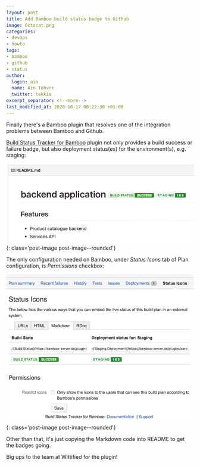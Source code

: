 ```yaml
---
layout: post
title: Add Bamboo build status badge to Github
image: Octocat.png
categories:
- devops
- howto
tags:
- bamboo
- github
- status
author:
  login: ain
  name: Ain Tohvri
  twitter: tekkie
excerpt_separator: <!--more-->
last_modified_at: 2020-10-17 00:22:30 +01:00
---
```

Finally there's a Bamboo plugin that resolves one of the integration problems between Bamboo and Github.<!--more-->

[Build Status Tracker for Bamboo](https://marketplace.atlassian.com/plugins/com.wittified.bamboo.embedded-build-status/server/overview) plugin not only provides a build success or failure badge, but also deployment status(es) for the environment(s), e.g. staging:

![Application build and deployment badges](/assets/backend-application-build-and-deployment-statuses-medium.png){: class='post-image post-image--rounded'}

The only configuration needed on Bamboo, under _Status Icons_ tab of Plan configuration, is _Permissions_ checkbox:

![Bamboo build status tracker configuration](/assets/bamboo-build-status-tracker-configuration-medium.png){: class='post-image post-image--rounded'}

Other than that, it's just copying the Markdown code into README to get the badges going.

Big ups to the team at Wittified for the plugin!
